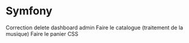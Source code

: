 # Symfony

Correction delete dashboard admin
Faire le catalogue (traitement de la musique)
Faire le panier
CSS
